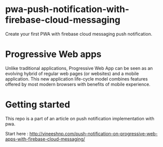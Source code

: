 # pwa-push-notification-with-firebase-cloud-messaging

Create your first PWA with firebase cloud messaging push notification.

# Progressive Web apps

Unlike traditional applications, Progressive Web App can be seen as an evolving hybrid of regular web pages (or websites) and a mobile application. This new application life-cycle model combines features offered by most modern browsers with benefits of mobile experience.

# Getting started

This repo is a part of an article on push notification implementation with pwa.

Start here : http://vineeshnp.com/push-notification-on-progressive-web-apps-with-firebase-cloud-messaging/
